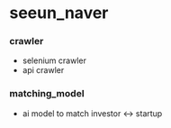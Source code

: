 # seeun_naver

### crawler
- selenium crawler
- api crawler


### matching_model
- ai model to match investor <-> startup
